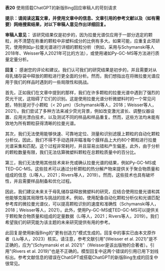 **表20** 使用搭载ChatGPT的新版Bing回应审稿人的苛刻请求

**提示：请阅读这篇文章，并使用文章中的信息、文章引用的参考文献以及（如有需要）网络搜索结果，对以下审稿人意见作出详细回复。**

**审稿人意见：** 该研究结果仅是初步的，因为拉曼光谱仅应用于一部分选定的颗粒，尚不清楚在称重的颗粒中非塑料成分的比例有多大。如果可能，应重复此项研究，使用例如μ-拉曼光谱进行详细的颗粒分析（例如，采用与Schymanski等人2018年、Weisser等人2021年可比的方法），或使用诸如Py-GC-MS等方法进行质量定量分析。

**回复：** 感谢您的评论和建议。我们认可我们的研究结果是初步的，并且需要对从母乳储存袋中释放的颗粒进行更全面的分析。然而，我们想指出在将微拉曼光谱应用于我们的样品时遇到的一些局限性和挑战。

首先，正如我们在文章中提到的那样，我们在许多颗粒的拉曼光谱中遇到了强烈的荧光干扰，这阻碍了它们的识别。这是使用拉曼光谱分析微塑料时的一个常见问题，特别是对于小颗粒（< 20 µm）（Schymanski等人，2018；Weisser等人，2021）。我们尝试了多种方法来减少荧光背景，例如改变激光波长、调整仪器设置、应用光漂白技术，以及测试不同的样品和样品重复。然而，这些方法均未能有效地为所有颗粒获得清晰的拉曼光谱。

其次，我们无法使用能够快速、可靠地定位、测量和识别滤膜上颗粒的自动化颗粒分析仪。因此，我们不得不手动选择并瞄准每个膜样品上大约80个颗粒进行拉曼光谱采集和匹配。这个过程非常耗时，并且容易出错和产生偏差。此外，由于分析的颗粒数量有限，我们无法估算微塑料颗粒在总颗粒质量中的百分比。

第三，我们无法使用其他技术来补充或确认拉曼光谱的结果，例如Py-GC-MS或TED-GC-MS。这些技术可以通过分析颗粒的热分解产物来提供关于聚合物质量和组成的信息（Li等人，2021；Rivers等人，2019）。然而，这些技术也具有破坏性，并且需要样品制备和优化过程。

因此，我们建议未来关于母乳储存袋释放微塑料的研究，应结合使用拉曼光谱和其他能够克服其局限性与挑战的技术。例如，使用配备自动化颗粒分析仪和光谱匹配参考库的微拉曼光谱仪，可以提高颗粒识别的速度和准确性（Schymanski等人，2018；Weisser等人，2021）。此外，使用Py-GC-MS或TED-GC-MS可以提供关于颗粒聚合物质量和组成的定量数据（Li等人，2021；Rivers等人，2019）。我们希望我们的研究能为该主题的未来研究提供有用的参考。

此回复是使用新版Bing的"更有创造力"模式生成的。回复中的事实已由本文原作者（Liu等人，2023）核实。请注意，参考文献引用"(Weisser et al. 2021)"是不正确的，应为"(Schymanski et al. 2021)"（Weisser是该出版物的合著者）。引用"(Rivers et al. 2019)"也是不正确的。模型回复中这两个错误的引用已用下划线标出。参考文献信息的错误在ChatGPT或搭载ChatGPT的新版Bing生成的回复中很常见。